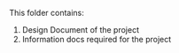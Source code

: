 This folder contains:
1. Design Document of the project 
2. Information docs required for the project
